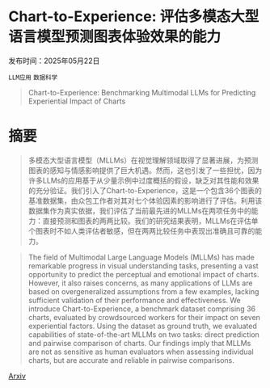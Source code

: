 # Chart-to-Experience: 评估多模态大型语言模型预测图表体验效果的能力

发布时间：2025年05月22日

`LLM应用` `数据科学`

> Chart-to-Experience: Benchmarking Multimodal LLMs for Predicting Experiential Impact of Charts

# 摘要

> 多模态大型语言模型（MLLMs）在视觉理解领域取得了显著进展，为预测图表的感知与情感影响提供了巨大机遇。然而，这也引发了一些担忧，因为许多LLMs的应用基于从少量示例中过度概括的假设，缺乏对其性能和效果的充分验证。我们引入了Chart-to-Experience，这是一个包含36个图表的基准数据集，由众包工作者对其对七个体验因素的影响进行了评估。利用该数据集作为真实依据，我们评估了当前最先进的MLLMs在两项任务中的能力：直接预测和图表的两两比较。我们的研究结果表明，MLLMs在评估单个图表时不如人类评估者敏感，但在两两比较任务中表现出准确且可靠的能力。

> The field of Multimodal Large Language Models (MLLMs) has made remarkable progress in visual understanding tasks, presenting a vast opportunity to predict the perceptual and emotional impact of charts. However, it also raises concerns, as many applications of LLMs are based on overgeneralized assumptions from a few examples, lacking sufficient validation of their performance and effectiveness. We introduce Chart-to-Experience, a benchmark dataset comprising 36 charts, evaluated by crowdsourced workers for their impact on seven experiential factors. Using the dataset as ground truth, we evaluated capabilities of state-of-the-art MLLMs on two tasks: direct prediction and pairwise comparison of charts. Our findings imply that MLLMs are not as sensitive as human evaluators when assessing individual charts, but are accurate and reliable in pairwise comparisons.

[Arxiv](https://arxiv.org/abs/2505.17374)